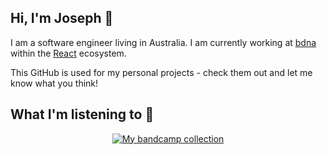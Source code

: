 ## Hi, I'm Joseph 🤗

I am a software engineer living in Australia. I am currently working at [bdna](https://bdna.com.au/) within the [React](https://reactjs.org/) ecosystem.

This GitHub is used for my personal projects - check them out and let me know what you think!

## What I'm listening to 🎸
<p align="center">
  <a href="https://bandcamp-collection-readme.vercel.app/getCollection?username=Johoseph&theme=dark">
    <img href="https://bandcamp-collection-readme.vercel.app/getCollection?username=Johoseph&theme=dark" alt="My bandcamp collection" />
  </a>
</p>
